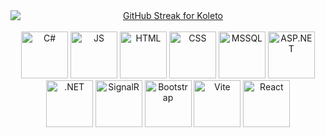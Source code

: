 
<div align="center">
<a href="https://github.com/KoletoG" title="KoletoG on GitHub" target="_blank" rel="noopener noreferrer">
  <img
    src="https://streak-stats.demolab.com/?user=KoletoG&theme=dark&fire=9019E3&ring=9019E3&currStreakLabel=9019E3&hide_longest_streak=true&sideLabels=9019E3"
    alt="GitHub Streak for Koleto"
    style="max-width:100%;height:auto;display:block;border:0;"
  />
</a>
<br/>
<img src="https://camo.githubusercontent.com/d062d59fe5df3044548f176c99f52d6866ac70eea1104374c59b75cbdd2e98e5/68747470733a2f2f646576656c6f7065722e6665646f726170726f6a6563742e6f72672f7374617469632f6c6f676f2f6373686172702e706e67" alt="C#" width="75"/>
<img src="https://upload.wikimedia.org/wikipedia/commons/6/6a/JavaScript-logo.png" alt="JS" width="75"/>
<img src="https://upload.wikimedia.org/wikipedia/commons/thumb/6/61/HTML5_logo_and_wordmark.svg/800px-HTML5_logo_and_wordmark.svg.png" alt="HTML" width="75"/>
<img src="https://cdn-icons-png.flaticon.com/512/5968/5968242.png" alt="CSS" width="75"/>
<img src="https://img.icons8.com/?size=512&id=laYYF3dV0Iew&format=png" alt="MSSQL" width="75"/>
<img src="https://www.ispirer.net/images/asp.net.logo.png" alt="ASP.NET" width="75"/>
<img src="https://upload.wikimedia.org/wikipedia/commons/thumb/7/7d/Microsoft_.NET_logo.svg/1200px-Microsoft_.NET_logo.svg.png" alt=".NET" width=75/>
<img src="https://images.ctfassets.net/ee3ypdtck0rk/7r2BuGkFqf8FHJY4AkuW0X/68e00059f1c7d6a8a4d1800e0621f295/68747470733a2f2f646f63732e6d6963726f736f66742e636f6d2f73762d73652f617a7572652f6d656469612f696e6465782f617a7572652d7369676e61.svg" alt="SignalR" width="75"/>
<img src="https://upload.wikimedia.org/wikipedia/commons/thumb/b/b2/Bootstrap_logo.svg/2560px-Bootstrap_logo.svg.png" alt="Bootstrap" width="75"/>
<img src="https://upload.wikimedia.org/wikipedia/commons/thumb/f/f1/Vitejs-logo.svg/1200px-Vitejs-logo.svg.png" alt="Vite" width="75"/>
<img src="https://upload.wikimedia.org/wikipedia/commons/thumb/a/a7/React-icon.svg/2300px-React-icon.svg.png" alt="React" width="75" />

</div>

<!--
**KoletoG/KoletoG** is a ✨ _special_ ✨ repository because its `README.md` (this file) appears on your GitHub profile.

Here are some ideas to get you started:

- 🔭 I’m currently working on ...
- 🌱 I’m currently learning ...
- 👯 I’m looking to collaborate on ...
- 🤔 I’m looking for help with ...
- 💬 Ask me about ...
- 📫 How to reach me: ...
- 😄 Pronouns: ...
- ⚡ Fun fact: ...
-->
